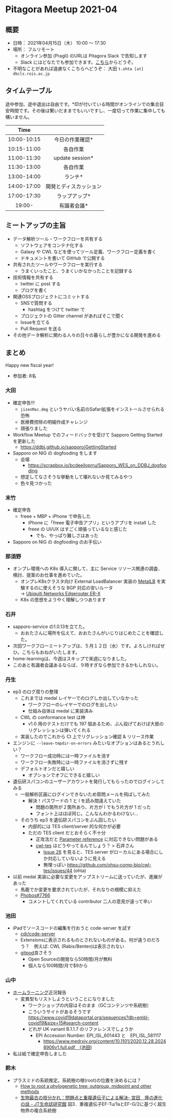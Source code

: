 # Pitagora Meetup 2021-04

## 概要

-   日時： 2021年04月15日（木） 10:00 〜 17:30
-   場所： フルリモート
    -   オンライン参加 (Pragli) のURLは Pitagora Slack で告知します
    -   Slack にはどなたでも参加できます。[こちら]()からどうぞ。
-   不明なことがあれば遠慮なくこちらへどうぞ： 大田 `t.ohta [at] dbcls.rois.ac.jp`

## タイムテーブル

途中参加、途中退出は自由です。\*印が付いている時間がオンラインでの集合目安時間です。その後は繋いだままでもいいですし、一度切って作業に集中しても構いません。

|Time||
|:---:|:---:|
|10:00-10:15|今日の作業確認*|
|10:15-11:00|各自作業|
|11:00-11:30|update session*|
|11:30-13:00|各自作業|
|13:00-14:00|ランチ*|
|14:00-17:00|開発とディスカッション|
|17:00-17:30|ラップアップ*|
|19:00-|有識者会議*|

## ミートアップの主旨

-   データ解析ツール・ワークフローを共有する
    -   ソフトウェアをコンテナ化する
    -   Galaxy や CWL などを使ってツール定義、ワークフロー定義を書く
    -   ドキュメントを書いて GitHub で公開する
-   共有されたツールやワークフローを実行する
    -   うまくいったこと、うまくいかなかったことを記録する
-   技術情報を共有する
    -   twitter に post する
    -   ブログを書く
-   関連OSSプロジェクトにコミットする
    -   SNSで質問する
        -   hashtag をつけて twitter で
    -   プロジェクトの Gitter channel があればそこで聞く
    -   Issueを立てる
    -   Pull Request を送る
-   その他データ解析に関わる人々の日々の暮らしが豊かになる開発を進める

## まとめ

Happy new fiscal year!

- 参加者: 8名

### 大田

- 確定申告!!!
  - `jizenMac.dmg` というヤバい名前のSafari拡張をインストールさせられる恐怖
  - 医療費控除の明細作成チャレンジ
  - 頑張りました
- Workflow Meetup でのフィードバックを受けて Sapporo Getting Started を更新した
  - https://ddbj.github.io/sapporo/GettingStarted
- Sapporo on NIG の dogfooding をします
  - 会場
    - https://scrapbox.io/bcdeeiloprru/Sapporo_WES_on_DDBJ_dogfooding
  - 想定してなさそうな挙動をして壊れないか見てみるやつ
  - 色々見つかった

### 末竹

- 確定申告
  - freee + MBP + iPhone で申告した
    - iPhone に「freee 電子申告アプリ」というアプリを install した
  	- freee の UI/UX はすごく頑張っているなと感じた
  	  - でも、やっぱり難しさはあった
- Sapporo on NIG の dogfooding のお手伝い

### 那須野
- オンプレ環境への K8s 導入に関して、主に Service リソース関連の調査、検討、提案のお仕事を進めていた。
    - オンプレK8sクラスタ向け External LoadBalancer 実装の [MetalLB](https://metallb.universe.tf/) を実験するのに使えそうな BGP 対応の安いルータ  
    → [Ubiquiti Networks Edgerouter ER-X](https://www.amazon.co.jp/dp/B010MZFH5A)
    - K8s の思想をようやく理解しつつあります


### 石井

- sapporo-service の1.0.13を立てた。
    - おおたさんに場所を伝えて、おおたさんがいじりはじめたことを確認した。
- 次回ワークフローミートアップは、５月１２日（水）です。よろしければぜひ。こちらもおねがいたします。
- home-learningは、今週はスキップで来週になりました。
- このあと有識者会議あるならば、９時すぎなら参加できるかもしれない。

### 丹生
- ep3 のログ周りの整理
    - これまでは medal レイヤーでのログしか出していなかった
        - ワークフローのレイヤーでのログを出したい
        - 仕組み自体は medal に実装済み
    - CWL の conformance test は神
        - v1.0 用のテストだけでも 197 個あるため、ぶん投げておけば大抵のリグレッションは弾いてくれる
    - 実装したのでこれから CI 上でリグレッション確認 & リリース作業
- エンジンに `--leave-tmpdir-on-errors` みたいなオプションはあるとうれしい？
    - ワークフロー成功時には一時ファイルを消す
    - ワークフロー失敗時には一時ファイルを消さずに残す
    - デフォルトオンだと嬉しい
        - オプションでオフにできると嬉しい
- 遺伝研スパコンのユーザーアカウントを発行してもらったのでログインしてみる
    - 一般解析区画にログインできないため質問メールを飛ばしてみた
        - 解決！パスワードの 1 と l を読み間違えていた
            - 問題の箇所が２箇所あり、片方が l でもう片方が 1 だった
            - フォント上はほぼ同じ。こんなんわかるわけない…
    - そのうち ep3 を遺伝研スパコンをぶん回したい
        - 内部的には TES client/server 的な何かが必要
        - ただの TES client だとおそらく不十分
            - 正攻法だと [Parameter reference](https://www.commonwl.org/v1.2/CommandLineTool.html#Parameter_references) に対応できない問題がある
            - [cwl-tes](https://github.com/ohsu-comp-bio/cwl-tes) はどうやってるんでしょう？ > 石井さん
                - [Issue 26](https://github.com/ohsu-comp-bio/cwl-tes/issues/26) を見ると、TES server がローカルにある場合にしか対応していないように見える
                - 無理っぽい https://github.com/ohsu-comp-bio/cwl-tes/issues/44  (ohta)
- 以前 medal 実装に必要な変更をアップストリームに送っていたが、進展があった
    - 馬鹿でか変更を要求されていたが、それなりの規模に抑えた
    - [Phobos#7766](https://github.com/dlang/phobos/pull/7766#issuecomment-820182078)
        - コメントしてくれている contributor 二人の意見が違って辛い

### 池田
- iPadでソースコードの編集を行おうと code-server を試す
    - [cdr/code-server](https://github.com/cdr/code-server)
    - Extensionsに表示されるものとされないものがある。何が違うのだろう？　例えば: CWL (Rabix/Benten)は表示されない
    - [gitpod](https://www.gitpod.io)良さそう
        - Open Sourceの開発なら50時間/月が無料
        - 個人なら100時間/月で$9から


### 山中


- [ホームラーニング](https://www.home-learning.online/)近況報告
    - 変異型もリストしようということになりました
        - ワークショップの内容はそのまま（GCコンテンツや系統樹）
        - こういうサイトがあるそうです https://www.covid19dataportal.org/sequences?db=embl-covid19&size=15#search-content
        - どれが UK variant B.1.1.7 のリファレンスでしょうか
            - EPI Accession Number: EPI_ISL_601443 と　EPI_ISL_581117　
                - https://www.medrxiv.org/content/10.1101/2020.12.28.20248906v1.full.pdf　(池田)
- 私は紙で確定申告しました

### 鈴木

- プラスミドの系統推定。系統樹の根(root)の位置を決めるには？
  - [How to root a phylogenetic tree: outgroup, midpoint and other methods](http://phylobotanist.blogspot.com/2015/01/how-to-root-phylogenetic-tree-outgroup.html)
  - [生物最古の枝分かれ：問題点と重複遺伝子による解決- 宮田　隆の進化の話 - JT生命誌研究館](https://www.brh.co.jp/research/formerlab/miyata/2005/post_000008.html) 図3．重複遺伝子EF-Tu/1aとEF-G/2に基づく超生物界の複合系統樹
